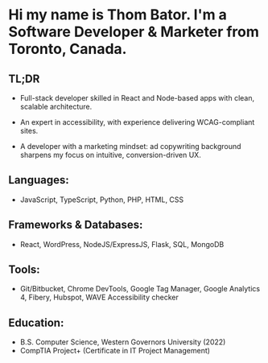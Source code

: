 
# Hi my name is Thom Bator. I'm a Software Developer & Marketer from Toronto, Canada.  

## TL;DR

* Full-stack developer skilled in React and Node-based apps with clean, scalable architecture.

* An expert in accessibility, with experience delivering WCAG-compliant sites.

* A developer with a marketing mindset: ad copywriting background sharpens my focus on intuitive, conversion-driven UX.


## Languages: 
* JavaScript, TypeScript, Python, PHP, HTML, CSS

## Frameworks & Databases: 
* React, WordPress, NodeJS/ExpressJS, Flask, SQL, MongoDB

## Tools: 
* Git/Bitbucket,  Chrome DevTools, Google Tag Manager, Google Analytics 4, Fibery, Hubspot, WAVE Accessibility checker

## Education:
* B.S. Computer Science, Western Governors University (2022) 
* CompTIA Project+ (Certificate in IT Project Management)

<!---
ThomBator/ThomBator is a ✨ special ✨ repository because its `README.md` (this file) appears on your GitHub profile.
You can click the Preview link to take a look at your changes.
--->
